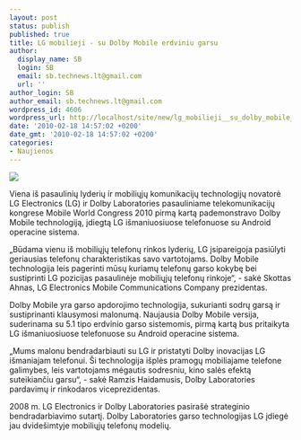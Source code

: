 ```yaml
---
layout: post
status: publish
published: true
title: LG mobilieji - su Dolby Mobile erdviniu garsu
author:
  display_name: SB
  login: SB
  email: sb.technews.lt@gmail.com
  url: ''
author_login: SB
author_email: sb.technews.lt@gmail.com
wordpress_id: 4606
wordpress_url: http://localhost/site/new/lg_mobilieji__su_dolby_mobile_erdviniu_garsu/
date: '2010-02-18 14:57:02 +0200'
date_gmt: '2010-02-18 14:57:02 +0200'
categories:
- Naujienos
---
```

<div class="imgright"><img src="http://t1.gstatic.com/images?q=tbn:WY-xdeK-gxeIUM:http://www.mobilus24.lt/img_naujienoms/lg_gd510_1.jpg"  /></div>
<p>Viena iš pasaulinių lyderių ir mobiliųjų komunikacijų technologijų novatorė LG Electronics (LG) ir Dolby Laboratories pasauliniame telekomunikacijų kongrese Mobile World Congress 2010 pirmą kartą pademonstravo Dolby Mobile technologiją, įdiegtą LG išmaniuosiuose telefonuose su Android operacine sistema.  </p>
<p>„Būdama vienu iš mobiliųjų telefonų rinkos lyderių, LG įsipareigoja pasiūlyti geriausias telefonų charakteristikas savo vartotojams. Dolby Mobile technologija leis pagerinti mūsų kuriamų telefonų garso kokybę bei sustiprinti LG pozicijas pasaulinėje mobiliųjų telefonų rinkoje“, - sakė Skottas Ahnas, LG Electronics Mobile Communications Company prezidentas.  </p>
<p>Dolby Mobile yra garso apdorojimo technologija, sukurianti sodrų garsą ir sustiprinanti klausymosi malonumą. Naujausia Dolby Mobile versija, suderinama su 5.1 tipo erdvinio garso sistemomis, pirmą kartą bus pritaikyta LG išmaniuosiuose telefonuose su Android operacine sistema.  </p>
<p>„Mums malonu bendradarbiauti su LG ir pristatyti Dolby inovacijas LG išmaniajam telefonui. Ši technologija išplės pramogų mobiliajame telefone galimybes, leis vartotojams mėgautis sodresniu, kino salės efektą suteikiančiu garsu“, - sakė Ramzis Haidamusis, Dolby Laboratories pardavimų ir rinkodaros viceprezidentas.  </p>
<p>2008 m. LG Electronics ir Dolby Laboratories pasirašė strateginio bendradarbiavimo sutartį. Dolby Laboratories garso technologijas LG įdiegė jau dvidešimtyje mobiliųjų telefonų modelių.  </p>
